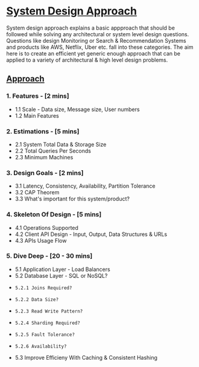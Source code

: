 # [System Design Approach](https://github.com/shivam-maharshi/sys-designs/edit/master/sda)

System design approach explains a basic appproach that should be followed while solving any architectural or system level design questions. Questions like design Monitoring or Search & Recommendation Systems and products like AWS, Netflix, Uber etc. fall into these categories. The aim here is to create an efficient yet generic enough approach that can be applied to a variety of architectural & high level design problems.

## [Approach](https://github.com/shivam-maharshi/sys-designs/edit/master/sda)

### 1. Features - [2 mins]
* 1.1 Scale - Data size, Message size, User numbers
* 1.2 Main Features

### 2. Estimations - [5 mins]
* 2.1 System Total Data & Storage Size
* 2.2 Total Queries Per Seconds
* 2.3 Minimum Machines

### 3. Design Goals - [2 mins]
* 3.1 Latency, Consistency, Availability, Partition Tolerance
* 3.2 CAP Theorem
* 3.3 What's important for this system/product?

### 4. Skeleton Of Design - [5 mins]
* 4.1 Operations Supported
* 4.2 Client API Design - Input, Output, Data Structures & URLs
* 4.3 APIs Usage Flow

### 5. Dive Deep - [20 - 30 mins]
* 5.1 Application Layer - Load Balancers
* 5.2 Database Layer - SQL or NoSQL?
*     5.2.1 Joins Required?
*     5.2.2 Data Size?
*     5.2.3 Read Write Pattern?
*     5.2.4 Sharding Required?
*     5.2.5 Fault Tolerance?
*     5.2.6 Availability?
* 5.3 Improve Efficieny With Caching & Consistent Hashing
